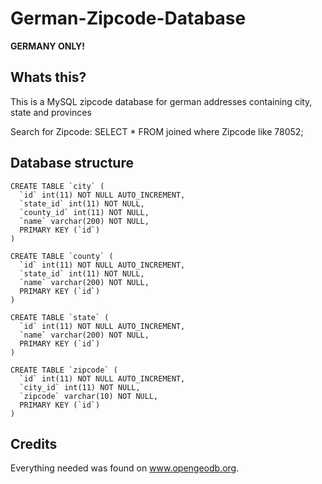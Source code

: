 # German-Zipcode-Database

**GERMANY ONLY!**

## Whats this?
This is a MySQL zipcode database for german addresses containing city, state and provinces

Search for Zipcode:
SELECT * FROM joined where Zipcode like 78052;

## Database structure
```
CREATE TABLE `city` (
  `id` int(11) NOT NULL AUTO_INCREMENT,
  `state_id` int(11) NOT NULL,
  `county_id` int(11) NOT NULL,
  `name` varchar(200) NOT NULL,
  PRIMARY KEY (`id`)
)

CREATE TABLE `county` (
  `id` int(11) NOT NULL AUTO_INCREMENT,
  `state_id` int(11) NOT NULL,
  `name` varchar(200) NOT NULL,
  PRIMARY KEY (`id`)
)

CREATE TABLE `state` (
  `id` int(11) NOT NULL AUTO_INCREMENT,
  `name` varchar(200) NOT NULL,
  PRIMARY KEY (`id`)
)

CREATE TABLE `zipcode` (
  `id` int(11) NOT NULL AUTO_INCREMENT,
  `city_id` int(11) NOT NULL,
  `zipcode` varchar(10) NOT NULL,
  PRIMARY KEY (`id`)
)
```

## Credits
Everything needed was found on www.opengeodb.org.
